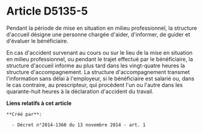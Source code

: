 # Article D5135-5

Pendant la période de mise en situation en milieu professionnel, la structure d'accueil désigne une personne chargée d'aider,
d'informer, de guider et d'évaluer le bénéficiaire. 

En cas d'accident survenant au cours ou sur le lieu de la mise en situation en milieu professionnel, ou pendant le trajet
effectué par le bénéficiaire, la structure d'accueil informe au plus tard dans les vingt-quatre heures la structure
d'accompagnement. La structure d'accompagnement transmet l'information sans délai à l'employeur, si le bénéficiaire est
salarié ou, dans le cas contraire, au prescripteur, qui procèdent l'un ou l'autre dans les quarante-huit heures à la
déclaration d'accident du travail.

**Liens relatifs à cet article**

	**Créé par**:

	  - Décret n°2014-1360 du 13 novembre 2014 - art. 1
